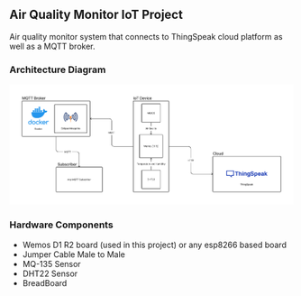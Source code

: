 ## Air Quality Monitor IoT Project
Air quality monitor system that connects to ThingSpeak cloud platform as well as a MQTT broker.

### Architecture Diagram
![image](https://raw.githubusercontent.com/actiangent/iot-final-project/main/images/architecture-diagram.png)

### Hardware Components
* Wemos D1 R2 board (used in this project) or any esp8266 based board
* Jumper Cable Male to Male
* MQ-135 Sensor 
* DHT22 Sensor 
* BreadBoard 




